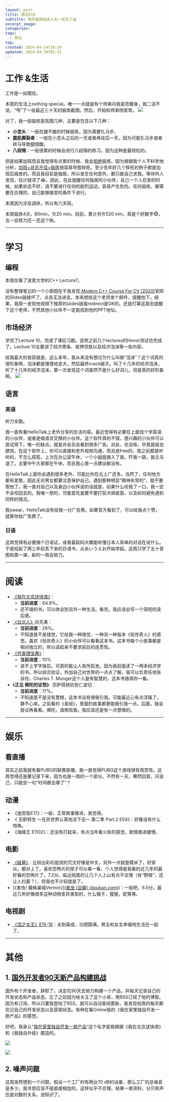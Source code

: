 ```yaml
---
layout: post
title: 周记E19
subtitle: 我可能提前进入五一状态了😀
excerpt_image: 
categories: 
tags:
  - 周记
top: 
created: 2024-04-14T10:39
updated: 2024-04-30T01:31
---
```


# 工作 &生活

工作是一如既往。

本周的生活上nothing special。唯一一点就是有个师弟问我是否健身，我二话不说，“甩”了一张最近三十天的锻炼截图。然后，开始和师弟唠家常。
![](https://u.cubeupload.com/AaronXu/IMG1222.png)

对了，我一般锻炼是氛围几种，主要是包含以下几种：

- **小念头**：一般在腿不酸的时候锻炼，因为需要扎马步。
- **腹肌撕裂者**：一般在小念头之后的一天或者再往后一天，因为可能扎马步或者转马导致腿很酸。
- **八段锦**：一般很累的时候会进行八段锦的练习，因为这种是最轻松的。

但是如果加班而且我觉得有点累的时候，我会<u>拒绝</u>锻炼。因为根据我个人不科学地分析，<u>加班+状态不佳+锻炼</u>很容易导致猝死。至少去年好几个猝死的例子都是加班后锻炼的。而且我目前是独居，所以发生任何意外，都只能自己求救。等待外人发现，估计就凉了😂。因此，在此提醒任何独居的小伙伴，自己一个人在家的时候，如果状态不好，请不要进行任何的剧烈运动，容易产生危险。任何锻炼，都需要在合理的、自己能够接受的条件下进行。

本周因为涉及调休，所以有六天班。

本周锻炼4次，80min，欠20 min。目前，累计共欠520 min，真是个好数字🐵。五一会努力还一还这个账。

---
# 学习

## 编程

本周仅看了波恩大学的C++ Lecture7。

没有整理笔记的一个小原因在于我发现[ Modern C++ Course For CV (2020)](https://www.ipb.uni-bonn.de/teaching/cpp-2020/lectures/index.html)官网的Slides链接坏了，点击无法进去。本来想给这个老师发个邮件，提醒他下。结果，我周一发现他视频下推荐的slides链接redirect是OK的。还是打算这周去提醒下这个老师，不然其他小伙伴不一定能找到他的PPT地址。

## 市场经济

学完了Lecture 10，完成了课后习题。连带之前几个lectures的Honor测试也完成了。Lecture 10主要讲了经济萧条、抵押贷款以及经济泡沫等一些内容。

给我最大的收获就是，这么多年，我从来没有想过为什么叫做“泡沫”？这个词真的很形象啊，泡沫都是慢慢地变大，然后最终crack破灭。叫了十几年的经济泡沫，听了十几年的经济泡沫，第一次发现这个词虽然不是什么好词儿，但是真的好形象啊。
![](https://u.cubeupload.com/AaronXu/20240425220924.png)

## 语言

### 英语

听力全勤。

我一直有看HellloTalk上老外分享的生活内容。最近觉得有必要在上面找个学英语的小伙伴，或者是做语言交换的小伙伴。这个软件真的不错，感兴趣的小伙伴可以尝试用下。唯一的缺点，就是非会员会看到很多广告。对此，也没啥，毕竟我是白嫖党。在这个软件上，你可以直接和老外视频沟通，而且是free的。我之前都是听听的，不怎么搭茬。上次在办公室午休，一个小姐姐接入了我，吓我一跳，我立马退了。主要中午大家都在午休，而且我心里一点建设都没有。

在HelloTalk上面你会遇到很多老外，可能比你在北上广还多。当然了，任何地方都有変態，因此无论男女都要注意保护自己。遇到那种明显“精神失常的”，就不要管他了。我一直对自己以及身边小伙伴说的话就是，如果什么咬我了一口，我一定不会咬回去的。我唯一想的，可能首先是要不要打狂犬病疫苗，以及如何避免遇到同样的情况。

我swear，HelloTalk没有给我一分广告费。如果官方看到了，可以给我点个赞，就算你给广告费了。

### 日语

这周觉得有必要搞个日语证，或者最起码大概能听懂日本人简单的对话在说什么。于是拾起了两三年前丢下来的日语书，从あいうえお开始学起。这周只学了五十音图和第一课，新的一周会努力。

---

# 阅读

- <u>《我在北京送快递》</u>：
	- **当前进度**：64.9%。
	- 还不错的书，可以体会到另外一种生活。看完，我应该会写一个简短的读后感。
- <u>《台北人》</u>白先勇：
	- **当前进度**：26%。
	- 不知道是不是错觉，它给我一种错觉，一种另一种版本《俗世奇人》的感觉。喜欢《俗世奇人》的小伙伴可以看看这本书。这本书每个小故事都是相对独立的，所以读起来不要求前后的连贯性。
- <u>《穷查理宝典》</u>：
	- **当前进度**：10%
	- 说不上字字珠玑，可真的能让人有所启发。因为我前面读了一两本经济学的书，所以综合验证，外加自己对世界的一点点了解，我可以负责任地告诉你，Charles T. Munger这个人是有智慧的，这本书值得你一看。
- 《**正见 佛陀的证悟》** 宗萨蒋扬钦哲仁波切：
	- **当前进度**：17%。
	- 不知道是不是没有慧根，这本书没有很吸引我。可能最近心有点浮躁了，静不心来。之前看的《圣经》，里面的故事都更能吸引我一点。后面，我会尝试再看看。佛陀，请相信我，我应该还是有一点慧根的。

---

# 娱乐

## 看直播

其实之前我就有看PUBG的联赛直播。我一直觉得PUBG这个游戏很有观赏性。这周觉得还是要记录下来，因为也是一周的一个部分。不然有一天，蓦然回首，问自己，只能空一句“时间都去哪了”？

## 动漫

- 《迷宫饭E17》：一般，正常故事推进，我觉得。
- 《 无职转生 ～在异世界认真地活下去～ 第二季 Part.2 E04》：好像没有什么特殊。
- 《海贼王 E1102》：还没有打起来，有点当年看火影的感觉。剧情推进缓慢。

## 电影

- <u>《破墓》</u>：比较出彩的是烧的咒文好像是中文，另外一点就是糯米了。好家伙，都对上了。喜欢恐怖片的孩子可以看一看，个人觉得是我看的近几年的最好看的恐怖片了，7.2分。临近结尾的让几个人上山有点不合理（有“野兽”，还让人扫墓？），但我也不计较就是了。
- [《害虫/ 魔蛛巢城Vermin》]([害虫 (豆瓣) (douban.com)](https://movie.douban.com/subject/36396324/))：一般吧，6.5分。最近几年好像很多这种动物变异类型的，什么猴子，猩猩，蛇等等。

## 电视剧

- <u>《泪之女王》E15-16</u>：水到渠成，功德圆满。男主和女主幸福地生活在一起了。

---

# 其他

## 1. [国外开发者90天新产品构建挑战](https://johnjago.com/work-journal/)

国外有个开发者，辞职了。决定花90天去努力构建一个产品，并每天记录自己的开发状态和产品状态。忘了之前因为啥关注了这个小哥，用RSS订阅了他的博客。因为有订阅，所以只要我登陆了RSS，就可以自动查阅更新，我发现他真的每天都在记自己的开发状态以及营销状态。有种在看Online版的《我在家里独自开发一款产品》的感觉。

好吧，我承认“<u>我在家里独自开发一款产品</u>”这个名字是我根据《我在北京送快递》和《我独自升级》臆造的。

![](https://u.cubeupload.com/AaronXu/20240427165449.png)

![](https://u.cubeupload.com/AaronXu/20240429195157.png)

## 2. 噪声问题

这周突然想到一个问题，假设一个工厂的有两台70 dB的设备，那么工厂的总噪音是多少。我寻思应该不是直接相加的，这样似乎不合理。结果一查资料，分贝和声压是对数的关系，涨知识了。